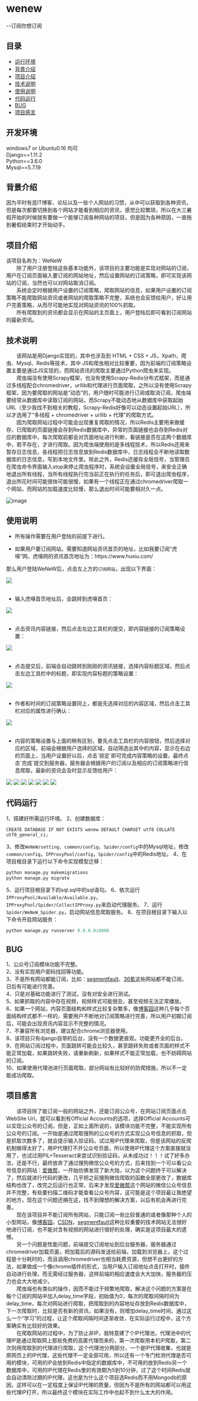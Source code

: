# **wenew** 
--订阅你想订阅

## 目录
* [运行环境](#运行环境)
* [背景介绍](#背景介绍)
* [项目介绍](#项目介绍)
* [技术说明](#技术说明)
* [使用说明](#使用说明)
* [代码运行](#代码运行)
* [BUG](#BUG)
* [项目感言](#项目感言)

<a name="运行环境"></a>
## 开发环境
windows7 or Ubuntu0.16 均可<br>
Django==1.11.2<br>
Python==3.6.0<br>
Mysql==5.7.19<br>

<a name="背景介绍"></a>
## 背景介绍
<p>因为平时有逛IT博客、论坛以及一些个人网站的习惯，从中可以获取到各种资讯，但是每次都要切换到各个网站才能看到相应的资讯，感觉比较繁琐，所以在大三暑假开始的时候就有要做一个能够订阅各种网站的项目，但是因为各种原因，一直拖到暑假结束时才开始动手。</p>

<a name="项目介绍"></a>
## 项目介绍
<p>
该项目名称为：WeNeW<br>
　　除了用户注册登陆这些基本功能外，该项目的主要功能是实现对网站的订阅，用户在订阅页面输入要订阅的网站地址，然后设置网站的订阅策略，即可实现该网站的订阅，当然也可以对网站取消订阅。<br>　　系统会定时根据用户设置的订阅策略，爬取网站的信息，如果用户设置的订阅策略不能爬取网站资讯或者网站的爬取策略不完整，系统也会反馈给用户，好让用户完善策略，从而尽可能地实现对网站资讯的100%抓取。<br>
　　所有爬取到的资讯都会显示在网站的主页面上，用户登陆后即可看到订阅网站的最新资讯。
</p>

<a name="技术说明"></a>
## 技术说明
<p>
　　该网站是用Django实现的，其中也涉及到 HTML + CSS + JS，Xpath，爬虫、Mysql、Redis等技术，其中 JS和爬虫相对比较重要，因为前端的订阅策略设置主要是通过JS实现的，而网站资讯的爬取主要通过Python爬虫来实现。<br>
　　爬虫端没有使用Scrapy框架，也没有使用Scrapy-Redis分布式框架，而是通过多线程配合chromedriver，urllib和代理进行页面爬取，之所以没有使用Scrapy框架，因为要爬取的网站是“动态”的，用户随时可能进行订阅或取消订阅，爬虫端要经常从数据库中读取订阅的网站，而Scrapy不能动态地从数据库中获取起始URL（至少我找不到相关的教程，Scrapy-Redis好像可以动态设置起始URL），所以才选用了“多线程 + chromedriver + urllib + 代理”的爬取方式。<br>
　　因为爬取网站过程中可能会出现重复爬取的情况，所以Redis主要用来做缓存，已爬取的页面链接会存到Redis数据库中，异常的页面链接也会存到Redis对应的数据库中，每次爬取前都会对页面地址进行判断，看链接是否在这两个数据库中，若不存在，才进行爬取。因为爬虫端使用的是多线程技术，所以Redis还用来暂存日志信息，各线程把日志信息放到Redis数据库中，日志线程会不断地读取数据库的日志信息，写到本地文件里。除此之外，Redis还缓存全局信号，当管理员在爬虫命令界面输入stop来停止爬虫程序时，系统会设置全局信号，来安全正确地退出所有线程，当所有线程执行完当前正在执行的任务后，即可退出爬虫程序，退出所花时间可能很快可能很慢，如果有一个线程正在通过chromedriver爬取一个网站，而网站的加载速度比较慢，那么退出时间可能要相对久一点。<br>
</p>

![image](https://github.com/zi-ming/README_PIC/raw/master/wenew/2017-10-07_200438.png)

<a name="使用说明"></a>
## 使用说明
* <p>所有操作需要在用户登陆的前提下进行。</p>
* <p>如果用户要订阅网站，需要知道网站资讯首页的地址，比如我要订阅“虎嗅”网，虎嗅网的资讯首页地址为：https://www.huxiu.com/
那么用户登陆WeNeW后，点击左上方的`订阅网站`，出现以下界面：</p>
![](https://github.com/zi-ming/README_PIC/raw/master/wenew/2017-10-08_113025.png)<br><br>
* <p>输入虎嗅首页地址后，会跳转到虎嗅首页：</p>
![](https://github.com/zi-ming/README_PIC/raw/master/wenew/2017-10-08_151340.png)<br><br>
* <p>点击资讯内容链接，然后点击左边工具栏的提交，即内容链接的订阅策略设置：</p>
![](https://github.com/zi-ming/README_PIC/raw/master/wenew/2017-10-08_151420.png)<br><br>
* <p>点击提交后，前端会自动跳转到刚刚的资讯链接，选择内容标题区域，然后点击左边工具栏中的标题，即实现内容标题的策略设置：</p>
![](https://github.com/zi-ming/README_PIC/raw/master/wenew/2017-10-08_151626.png)<br><br>
* <p>作者和时间的订阅策略设置同上，都是先选择对应的内容区域，然后点击工具栏对应的属性进行确认：</p>
![](https://github.com/zi-ming/README_PIC/raw/master/wenew/2017-10-08_154121.png)<br><br>
* <p>内容的策略设置与上面的稍有区别，要先点击工具栏的内容按钮，然后选择对应的区域，前端会根据用户选择的区域，自动筛选出其中的内容，显示在右边的页面上，当用户设置好以后，点击`锁定`即可完成内容策略的设置，最终点击`完成`提交到服务器，服务器会根据用户的订阅以及相应的订阅策略进行信息爬取，最新的资讯会及时显示反馈给用户：</p>
![](https://github.com/zi-ming/README_PIC/raw/master/wenew/2017-10-08_151815.png)
![](https://github.com/zi-ming/README_PIC/raw/master/wenew/2017-10-08_151843.png)
![](https://github.com/zi-ming/README_PIC/raw/master/wenew/2017-10-08_151919.png)
![](https://github.com/zi-ming/README_PIC/raw/master/wenew/2017-10-08_152031.png)
![](https://github.com/zi-ming/README_PIC/raw/master/wenew/2017-10-08_152110.png)
![](https://github.com/zi-ming/README_PIC/raw/master/wenew/2017-10-08_153218.png)
![](https://github.com/zi-ming/README_PIC/raw/master/wenew/2017-10-08_153242.png)

<a name="代码运行"></a>
## 代码运行
1、搭建好所需运行环境。
2、创建数据库：
```Mysql
CREATE DATABASE IF NOT EXISTS wenew DEFAULT CHARSET utf8 COLLATE utf8_general_ci;
```
3、修改`WeNeW/setting`、`common/config`、`Spider/config`中的Mysql地址，修改`common/config`，`IPProxyPool/config`，`Spider/config`中的Redis地址。
4、在项目根目录下运行以下命令实现模型迁移：
```python
python manage.py makemigrations
python manage.py migrate
```
5、运行项目根目录下的sql.sql中的sql语句。
6、依次运行`IPProxyPool/Available/Available.py`，`IPProxyPool/Spider/CollectIPProxy.py`来启动代理服务。
7、运行`Spider/WeNeW_Spider.py`，启动网站信息爬取服务。
8、在项目根目录下输入以下命令开启网站服务：
```python
python manage.py runserver 0.0.0.0:8000
```

<a name="BUG"></a>
## **BUG**
1、公众号订阅模块功能不完整。<br>
2、没有实现用户密码找回等功能。<br>
3、不是所有网站都能订阅，比如：[segmentfault](https://segmentfault.com/)、[36氪](http://36kr.com/)这些网站都不能订阅，日后有可能进行完善。<br>
4、只是对基础功能进行了测试，没有对安全进行测试。<br>
5、如果抓取的内容中存在视频，视频样式可能很丑，甚至视频无法正常播放。<br>
6、如果一个网站，内容页面结构和样式比较复杂繁多，像[博客园](https://www.cnblogs.com/pick/)这种几乎每个页面结构样式都不一样的，需要用户不断地对订阅策略进行完善，所以用户初期订阅后，可能会出现资讯内容显示不完整的情况。<br>
7、不兼容所有浏览器，建议配合chrome浏览器使用。<br>
8、该项目只有django自带的后台，没有一个数据更直观，功能更齐全的后台。<br>
9、在网站订阅过程中，页面跳转可能会比较久，甚至跳转失败或者页面的样式不能正常加载，如果跳转失败，请重新刷新，如果样式不能正常加载，也不妨碍网站的订阅。<br>
10、如果使用代理池进行页面爬取，部分网站有比较好的防爬措施，所以不一定能成功爬取。



<a name="项目感言"></a>
## 项目感言
　　该项目除了能订阅一般的网站之外，还能订阅公众号，在网站订阅页面点击WebSite Url，就可以看到有Official Accounts的选项，选择Official Accounts可以实现公众号的订阅，但是，正如上面所说的，该模块功能不完整，不能实现所有公众号的订阅。一开始是通过爬取搜狗的公众号的方式实现公众号信息的抓取，但是抓取次数多了，就会提示输入验证码，试过用IP代理来爬取，但是该网站的反爬机制做得太好了，用IP代理打不开公众号页面，所以使用IP代理这个方案直接就没用了，也试过用PIL+Tesseract来尝试识别验证码，从未成功过！！！试了好多办法，还是不行，最终放弃了通过搜狗微信公众号的方式，后来找到一个可以看公众号信息的网站：[爱微帮](http://www.aiweibang.com/)，一开始仿佛发现了新大陆，以为这个问题终于可以解决了，然后就进行代码的更改，几乎把之前搜狗微信爬取的函数全部更改了，数据库结构也改了，改完之后运行也正常，后来才发现[爱微帮](http://www.aiweibang.com/)这个网站的微信公众号信息并不完整，有些要扫描二维码才能查看公众号内容，这可能是这个项目最让我绝望的地方，现在这个问题还搁在这，找不到理想的解决方案，以后有机会再进行完善。<br>
　　现在该项目并不能订阅所有网站，只能订阅一些比较普通的或者像那种个人的小型网站，像[博客园](https://www.cnblogs.com/pick/)，[CSDN](http://blog.csdn.net/)，[segmentfault](https://segmentfault.com/)这种比较重要的技术网站无法很好地进行订阅，也不能对含有视频的网站进行很好的处理，确实是这项目最大的遗憾。<br>
　　另一个问题是性能问题，前端提交订阅地址到后台服务器，服务器通过chromedriver加载页面，把加载后的源码发送给前端，加载到浏览器上，这个过程是十分耗时的，而且调用chromedriver也相当耗费资源，但想不出更好的方法，如果做成一个像chrome插件的形式，当用户输入订阅地址点击打开时，插件自动进行处理，而无需经过服务器，这样前端的相应速度会大大加快，服务器的压力也会大大地减少。<br>
　　爬虫端也有类似的操作，因而不能过于频繁地爬取，解决这个问题的方案是在每个订阅的网站中加入delay_time字段，初始值为0，每次的爬取间隔时间为delay_time，每次对网站进行爬取，把爬取到的内容地址存放到Redis数据库中，下一次爬取时，比较是否有新的资讯，如果没有，则增加delay_time时间，通过这么一个“学习”的过程，让这个爬取间隔时间逐渐收敛，在实际运行过程中，这个方案确实有比较好的效果。<br>
　　在爬取网站的过程中，为了防止非IP，我特意建了个IP代理池，代理池中的代理IP是通过爬取网上那些免费的高匿代理而来的，第一次爬取用本机IP爬取，第二次则用爬取到的代理进行爬取，这个代理池分两部分，一个是IP代理收集，也就是原网页上的IP代理，这些代理不一定全部可用，所以还有一个专门检测代理是否可用的模块，可用的IP会放到Redis中指定的数据库中，不可用的放到Redis另一个数据库中，可用的IP代理在Redis里的有效期为5到10分钟，过了这个时间Redis就会自动清除过期的IP代理，这也是为什么这个项目选Redis而不用Mongodb的原因，这样可以在一定程度上保证IP代理的质量，但因为不是所有的网站都可以用这些代理IP打开，所以最终这个模块在实际工作中也起不到什么太大的作用。<br>
　　
